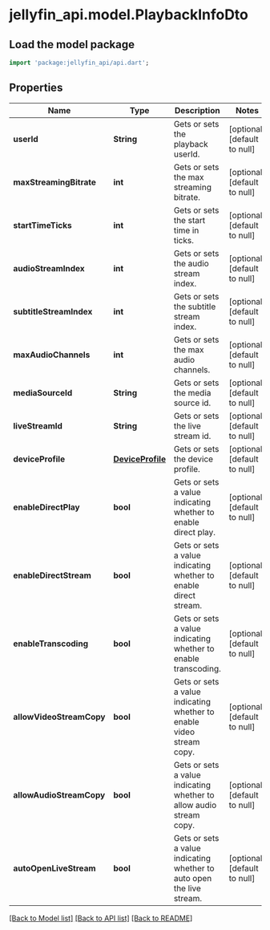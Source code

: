 # jellyfin_api.model.PlaybackInfoDto

## Load the model package
```dart
import 'package:jellyfin_api/api.dart';
```

## Properties
Name | Type | Description | Notes
------------ | ------------- | ------------- | -------------
**userId** | **String** | Gets or sets the playback userId. | [optional] [default to null]
**maxStreamingBitrate** | **int** | Gets or sets the max streaming bitrate. | [optional] [default to null]
**startTimeTicks** | **int** | Gets or sets the start time in ticks. | [optional] [default to null]
**audioStreamIndex** | **int** | Gets or sets the audio stream index. | [optional] [default to null]
**subtitleStreamIndex** | **int** | Gets or sets the subtitle stream index. | [optional] [default to null]
**maxAudioChannels** | **int** | Gets or sets the max audio channels. | [optional] [default to null]
**mediaSourceId** | **String** | Gets or sets the media source id. | [optional] [default to null]
**liveStreamId** | **String** | Gets or sets the live stream id. | [optional] [default to null]
**deviceProfile** | [**DeviceProfile**](DeviceProfile.md) | Gets or sets the device profile. | [optional] [default to null]
**enableDirectPlay** | **bool** | Gets or sets a value indicating whether to enable direct play. | [optional] [default to null]
**enableDirectStream** | **bool** | Gets or sets a value indicating whether to enable direct stream. | [optional] [default to null]
**enableTranscoding** | **bool** | Gets or sets a value indicating whether to enable transcoding. | [optional] [default to null]
**allowVideoStreamCopy** | **bool** | Gets or sets a value indicating whether to enable video stream copy. | [optional] [default to null]
**allowAudioStreamCopy** | **bool** | Gets or sets a value indicating whether to allow audio stream copy. | [optional] [default to null]
**autoOpenLiveStream** | **bool** | Gets or sets a value indicating whether to auto open the live stream. | [optional] [default to null]

[[Back to Model list]](../README.md#documentation-for-models) [[Back to API list]](../README.md#documentation-for-api-endpoints) [[Back to README]](../README.md)


